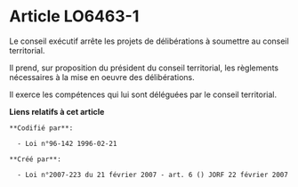 # Article LO6463-1

Le conseil exécutif arrête les projets de délibérations à soumettre au conseil territorial.

Il prend, sur proposition du président du conseil territorial, les règlements nécessaires à la mise en oeuvre des
délibérations.

Il exerce les compétences qui lui sont déléguées par le conseil territorial.

**Liens relatifs à cet article**

	**Codifié par**:

	  - Loi n°96-142 1996-02-21

	**Créé par**:

	  - Loi n°2007-223 du 21 février 2007 - art. 6 () JORF 22 février 2007
